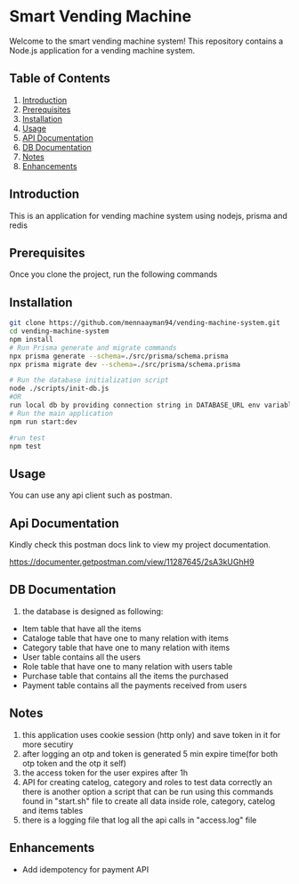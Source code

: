 # Smart Vending Machine

Welcome to the smart vending machine system! This repository contains a Node.js application for a vending machine system.


## Table of Contents

1. [Introduction](#introduction)
2. [Prerequisites](#prerequisites)
3. [Installation](#installation)
4. [Usage](#usage)
5. [API Documentation](#api-documentation)
6. [DB Documentation](#db-documentation)
7. [Notes](#notes)
8. [Enhancements](#enhancements)

## Introduction

This is an application for vending machine system using nodejs, prisma and redis

## Prerequisites

Once you clone the project, run the following commands

## Installation


```bash
git clone https://github.com/mennaayman94/vending-machine-system.git
cd vending-machine-system
npm install
# Run Prisma generate and migrate commands
npx prisma generate --schema=./src/prisma/schema.prisma
npx prisma migrate dev --schema=./src/prisma/schema.prisma

# Run the database initialization script
node ./scripts/init-db.js
#OR
run local db by providing connection string in DATABASE_URL env variable
# Run the main application
npm run start:dev

#run test
npm test
```

## Usage

You can use any api client such as postman.

## Api Documentation

Kindly check this postman docs link to view my project documentation.

https://documenter.getpostman.com/view/11287645/2sA3kUGhH9

## DB Documentation
1. the database is designed as following:
- Item table that have all the items  
- Cataloge table that have one to many relation with items
- Category table that have one to many relation with items
- User table contains all the users
- Role table that have one to many relation with users table
- Purchase table that contains all the items the purchased
- Payment table contains all the payments received from users

## Notes
1. this application uses cookie session (http only) and save token in it for more secutiry
2. after logging an otp and token is generated 5 min expire time(for both otp token and the otp it self)
3. the access token for the user expires after 1h
4. API for creating catelog, category and roles to test data correctly an there is another option a script that can be run using this commands found in "start.sh" file to create all data inside role, category, catelog and items tables
5. there is a logging file that log all the api calls in "access.log" file 

## Enhancements
- Add idempotency for payment API


